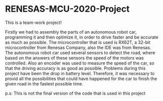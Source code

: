 # RENESAS-MCU-2020-Project

This is a team-work project!

Firstly we had to assembly the parts of an autonomous robot car, programming it and then optimize it,
in order to drive faster and be accurate as much as possible.
The microcontroller that is used is RX62T, a 32-bit microcontroller from Renesas Company, also the IDE was from Renesas.
The autonomous robot car used several sensors to detect the road, where based on the answers of these sensors the speed of the motors was controlled. 
Also an encoder was used to measure the speed of the car, so that the driving accuracy is as good as possible.
Problems during this project have been the drop in battery level. Therefore, it was necessary to provid all the possibilities that could have happened for the car to finish the given road in the fastest possible time.

p.s: This is not the final version of the code that is used in this project

